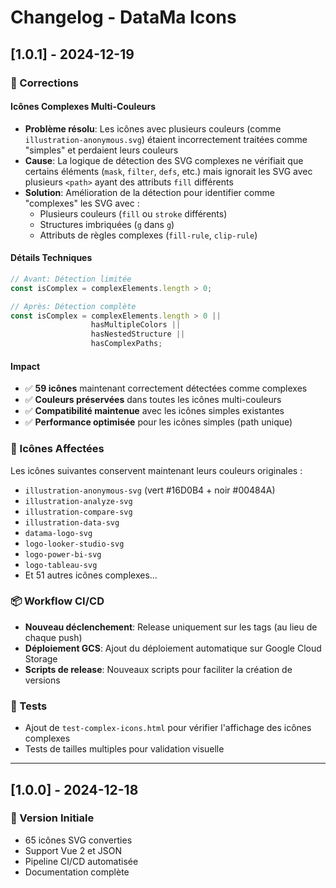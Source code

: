 # Changelog - DataMa Icons

## [1.0.1] - 2024-12-19

### 🐛 Corrections

#### Icônes Complexes Multi-Couleurs
- **Problème résolu**: Les icônes avec plusieurs couleurs (comme `illustration-anonymous.svg`) étaient incorrectement traitées comme "simples" et perdaient leurs couleurs
- **Cause**: La logique de détection des SVG complexes ne vérifiait que certains éléments (`mask`, `filter`, `defs`, etc.) mais ignorait les SVG avec plusieurs `<path>` ayant des attributs `fill` différents
- **Solution**: Amélioration de la détection pour identifier comme "complexes" les SVG avec :
  - Plusieurs couleurs (`fill` ou `stroke` différents)
  - Structures imbriquées (`g` dans `g`)
  - Attributs de règles complexes (`fill-rule`, `clip-rule`)

#### Détails Techniques
```javascript
// Avant: Détection limitée
const isComplex = complexElements.length > 0;

// Après: Détection complète
const isComplex = complexElements.length > 0 || 
                  hasMultipleColors || 
                  hasNestedStructure || 
                  hasComplexPaths;
```

#### Impact
- ✅ **59 icônes** maintenant correctement détectées comme complexes
- ✅ **Couleurs préservées** dans toutes les icônes multi-couleurs
- ✅ **Compatibilité maintenue** avec les icônes simples existantes
- ✅ **Performance optimisée** pour les icônes simples (path unique)

### 🎨 Icônes Affectées
Les icônes suivantes conservent maintenant leurs couleurs originales :
- `illustration-anonymous-svg` (vert #16D0B4 + noir #00484A)
- `illustration-analyze-svg`
- `illustration-compare-svg`
- `illustration-data-svg`
- `datama-logo-svg`
- `logo-looker-studio-svg`
- `logo-power-bi-svg`
- `logo-tableau-svg`
- Et 51 autres icônes complexes...

### 📦 Workflow CI/CD
- **Nouveau déclenchement**: Release uniquement sur les tags (au lieu de chaque push)
- **Déploiement GCS**: Ajout du déploiement automatique sur Google Cloud Storage
- **Scripts de release**: Nouveaux scripts pour faciliter la création de versions

### 🧪 Tests
- Ajout de `test-complex-icons.html` pour vérifier l'affichage des icônes complexes
- Tests de tailles multiples pour validation visuelle

---

## [1.0.0] - 2024-12-18

### 🚀 Version Initiale
- 65 icônes SVG converties
- Support Vue 2 et JSON
- Pipeline CI/CD automatisée
- Documentation complète
